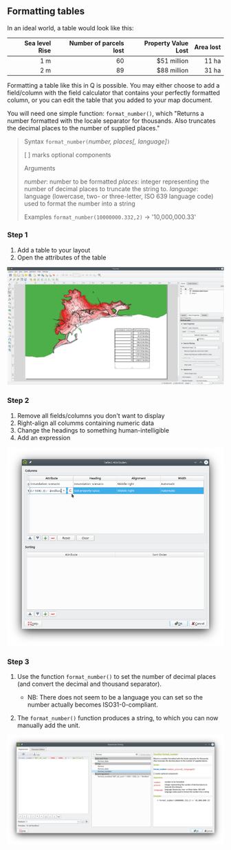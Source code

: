 ## Formatting tables

In an ideal world, a table would look like this:

|Sea level Rise | Number of parcels lost | Property Value Lost | Area lost |
| --:           | --:                    | --:                 | --:       |
|1 m            | 60                     | $51 million         | 11 ha     |
|2 m            | 89                     | $88 million         | 31 ha     |



Formatting a table like this in Q is possible. You may either choose to add a field/column with the field calculator that contains your perfectly formatted column, or you can edit the table that you added to your map document.

You will need one simple function: `format_number()`, which "Returns a number formatted with the locale separator for thousands. Also truncates the decimal places to the number of supplied places."

> Syntax
> `format_number(`*number, places[, language]*`)`
>
> [ ] marks optional components
>
> Arguments
>
> *number*: number to be formatted
> *places*: integer representing the number of decimal places to truncate the string to.
> *language*: language (lowercase, two- or three-letter, ISO 639 language code) used to format the number into a string
>
> Examples
> `format_number(10000000.332,2)` → '10,000,000.33'

### Step 1

1. Add a table to your layout
2. Open the attributes of the table

![Step 1](01_Attributes.png)

### Step 2
1. Remove all fields/columns you don't want to display
2. Right-align all columms containing numeric data
3. Change the headings to something human-intelligible
4. Add an expression


![Step 2](02_SelectAttributes.png)

### Step 3

1. Use the function `format_number()` to set the number of decimal places (and convert the decimal and thousand separator).
   - NB: There does not seem to be a language you can set so the number actually becomes ISO31-0-compliant.

2. The `format_number()` function produces a string, to which you can now manually add the unit.

![Step 3](03_format_number.png)
